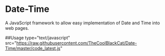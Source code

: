 # Date-Time
A JavaScript framework to allow easy implementation of Date and Time into web pages.



##Usage
type="text/javascript"
src="https://raw.githubusercontent.com/TheCoolBlackCat/Date-Time/master/code_latest.js"
